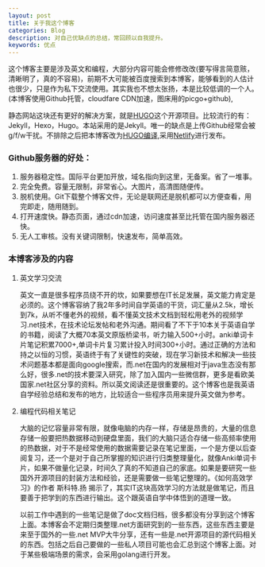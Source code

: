 ```yaml
---
layout: post
title: 关于我这个博客
categories: Blog
description: 对自己优缺点的总结，常回顾以自我提升。
keywords: 优点
---
```


这个博客主要是涉及英文和编程，大部分内容可能会修修改改(要写得言简意赅，清晰明了，真的不容易)，前期不大可能被百度搜索到本博客，能够看到的人估计也很少，只是作为私下交流使用。其实我也不想太张扬，本是比较低调的一个人。(本博客使用Github托管，cloudfare CDN加速，图床用的picgo+github),

静态网站这块还有更好的解决方案，就是[HUGO](https://github.com/gohugoio/hugo)这个开源项目。比较流行的有： Jekyll，Hexo，Hugo。本站采用的是Jekyll。唯一的缺点是上传Github经常会被g/f/w干扰。不排除之后把本博客改为[HUGO编译](https://gohugo.io/getting-started/quick-start/),采用[Netlify](https://www.netlify.com/)进行发布。

### Github服务器的好处：

1. 服务器稳定性。国际平台更加开放，域名指向到这里，无备案。省了一堆事。
2. 完全免费。容量无限制，非常省心。大图片，高清图随便传。
3. 脱机使用。Git下载整个博客文件，无论是联网还是脱机都可以方便查看，用完即走，随用随到。
4. 打开速度快。静态页面，通过cdn加速，访问速度甚至比托管在国内服务器还快。
5. 无人工审核。没有关键词限制，快速发布，简单高效。

### 本博客涉及的内容

1. 英文学习交流

   英文一直是很多程序员绕不开的坎，如果要想在IT长足发展，英文能力肯定是必须的。这个博客容纳了我2年多时间自学英语的干货，词汇量从2.5k，增长到7k，从听不懂老外的视频，看不懂英文技术文档到轻松用老外的视频学习.net技术，在技术论坛发帖和老外沟通。期间看了不下于10本关于英语自学的书籍，阅读了大概70本英文原版桥梁书，听力输入500+小时。anki单词卡片笔记积累7000+,单词卡片复习累计投入时间300+小时。通过正确的方法和持之以恒的习惯，英语终于有了关键性的突破，现在学习新技术和解决一些技术问题基本都是面向google搜索，而.net在国内的发展相对于java生态没有那么好，很多.net的技术要深入研究，除了加入国内一些微信群，更多是看欧美国家.net社区分享的资料。所以英文阅读还是很重要的。这个博客也是我英语自学经验总结和发布的地方，比较适合一些程序员用来提升英文做为参考。

2. 编程代码相关笔记

   大脑的记忆容量非常有限，就像电脑的内存一样，存储是昂贵的，大量的信息存储一般要把热数据移动到硬盘里面，我们的大脑只适合存储一些高频率使用的热数据，对于不是经常使用的数据需要记录在笔记里面，一个是方便以后查阅复习，还一个是对于自己所掌握的知识进行归类整理量化，就像Anki单词卡片，如果不做量化记录，时间久了真的不知道自己的家底。如果是要研究一些国外开源项目的封装方法和经验，还是需要做一些笔记整理的。《如何高效学习》的作者 斯科特.扬 揭示了，其实IT这块高效学习的方法就是做笔记，而且要善于把学到的东西进行输出。这个跟英语自学中体悟到的道理一致。
   
   以前工作中遇到的一些笔记是做了doc文档归档，很多都没有分享到这个博客上面。本博客会不定期归类整理.net方面研究到的一些东西，这些东西主要是来至于国外的一些.net MVP大牛分享，还有一些是.net开源项目的源代码相关的东西。包括之后自己要做的一些私人项目可能也会汇总到这个博客上面。对于某些极端场景的需求，会采用golang进行开发。

